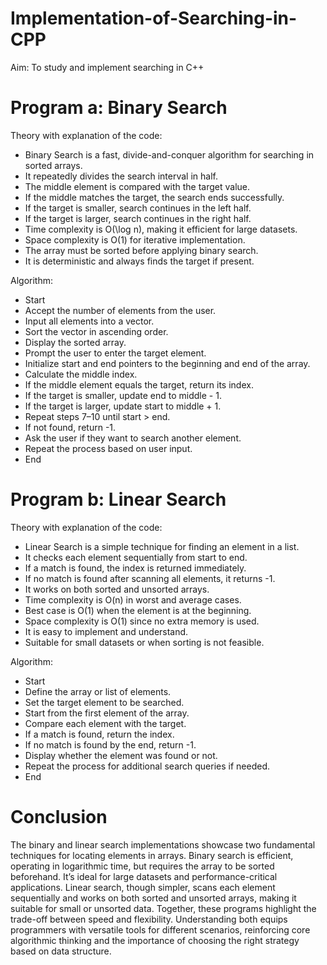 # Implementation-of-Searching-in-CPP
Aim: To study and implement searching in C++

# Program a: Binary Search
Theory with explanation of the code:

- Binary Search is a fast, divide-and-conquer algorithm for searching in sorted arrays.
- It repeatedly divides the search interval in half.
- The middle element is compared with the target value.
- If the middle matches the target, the search ends successfully.
- If the target is smaller, search continues in the left half.
- If the target is larger, search continues in the right half.
- Time complexity is O(\log n), making it efficient for large datasets.
- Space complexity is O(1) for iterative implementation.
- The array must be sorted before applying binary search.
- It is deterministic and always finds the target if present.


Algorithm:

- Start
- Accept the number of elements from the user.
- Input all elements into a vector.
- Sort the vector in ascending order.
- Display the sorted array.
- Prompt the user to enter the target element.
- Initialize start and end pointers to the beginning and end of the array.
- Calculate the middle index.
- If the middle element equals the target, return its index.
- If the target is smaller, update end to middle - 1.
- If the target is larger, update start to middle + 1.
- Repeat steps 7–10 until start > end.
- If not found, return -1.
- Ask the user if they want to search another element.
- Repeat the process based on user input.
- End


# Program b: Linear Search

Theory with explanation of the code:
- Linear Search is a simple technique for finding an element in a list.
- It checks each element sequentially from start to end.
- If a match is found, the index is returned immediately.
- If no match is found after scanning all elements, it returns -1.
- It works on both sorted and unsorted arrays.
- Time complexity is O(n) in worst and average cases.
- Best case is O(1) when the element is at the beginning.
- Space complexity is O(1) since no extra memory is used.
- It is easy to implement and understand.
- Suitable for small datasets or when sorting is not feasible.

Algorithm:

- Start
- Define the array or list of elements.
- Set the target element to be searched.
- Start from the first element of the array.
- Compare each element with the target.
- If a match is found, return the index.
- If no match is found by the end, return -1.
- Display whether the element was found or not.
- Repeat the process for additional search queries if needed.
- End 

# Conclusion
The binary and linear search implementations showcase two fundamental techniques for locating elements in arrays.
Binary search is efficient, operating in logarithmic time, but requires the array to be sorted beforehand.
It’s ideal for large datasets and performance-critical applications. 
Linear search, though simpler, scans each element sequentially and works on both sorted and unsorted arrays, making it suitable for small or unsorted data.
Together, these programs highlight the trade-off between speed and flexibility.
Understanding both equips programmers with versatile tools for different scenarios,
reinforcing core algorithmic thinking and the importance of choosing the right strategy based on data structure.
